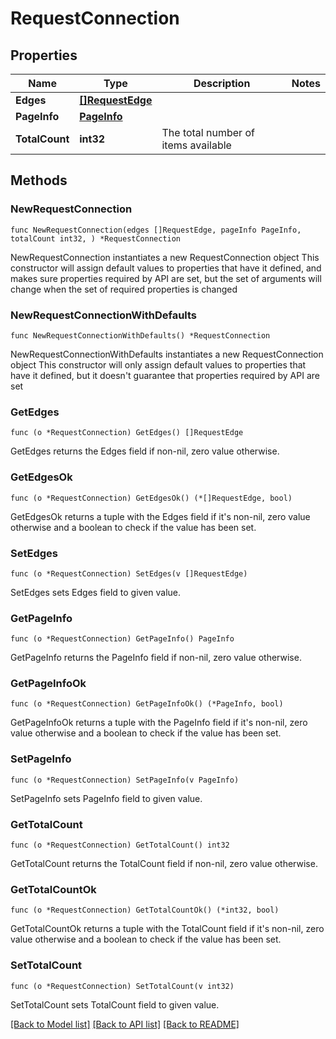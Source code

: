 # RequestConnection

## Properties

Name | Type | Description | Notes
------------ | ------------- | ------------- | -------------
**Edges** | [**[]RequestEdge**](RequestEdge.md) |  | 
**PageInfo** | [**PageInfo**](PageInfo.md) |  | 
**TotalCount** | **int32** | The total number of items available | 

## Methods

### NewRequestConnection

`func NewRequestConnection(edges []RequestEdge, pageInfo PageInfo, totalCount int32, ) *RequestConnection`

NewRequestConnection instantiates a new RequestConnection object
This constructor will assign default values to properties that have it defined,
and makes sure properties required by API are set, but the set of arguments
will change when the set of required properties is changed

### NewRequestConnectionWithDefaults

`func NewRequestConnectionWithDefaults() *RequestConnection`

NewRequestConnectionWithDefaults instantiates a new RequestConnection object
This constructor will only assign default values to properties that have it defined,
but it doesn't guarantee that properties required by API are set

### GetEdges

`func (o *RequestConnection) GetEdges() []RequestEdge`

GetEdges returns the Edges field if non-nil, zero value otherwise.

### GetEdgesOk

`func (o *RequestConnection) GetEdgesOk() (*[]RequestEdge, bool)`

GetEdgesOk returns a tuple with the Edges field if it's non-nil, zero value otherwise
and a boolean to check if the value has been set.

### SetEdges

`func (o *RequestConnection) SetEdges(v []RequestEdge)`

SetEdges sets Edges field to given value.


### GetPageInfo

`func (o *RequestConnection) GetPageInfo() PageInfo`

GetPageInfo returns the PageInfo field if non-nil, zero value otherwise.

### GetPageInfoOk

`func (o *RequestConnection) GetPageInfoOk() (*PageInfo, bool)`

GetPageInfoOk returns a tuple with the PageInfo field if it's non-nil, zero value otherwise
and a boolean to check if the value has been set.

### SetPageInfo

`func (o *RequestConnection) SetPageInfo(v PageInfo)`

SetPageInfo sets PageInfo field to given value.


### GetTotalCount

`func (o *RequestConnection) GetTotalCount() int32`

GetTotalCount returns the TotalCount field if non-nil, zero value otherwise.

### GetTotalCountOk

`func (o *RequestConnection) GetTotalCountOk() (*int32, bool)`

GetTotalCountOk returns a tuple with the TotalCount field if it's non-nil, zero value otherwise
and a boolean to check if the value has been set.

### SetTotalCount

`func (o *RequestConnection) SetTotalCount(v int32)`

SetTotalCount sets TotalCount field to given value.



[[Back to Model list]](../README.md#documentation-for-models) [[Back to API list]](../README.md#documentation-for-api-endpoints) [[Back to README]](../README.md)



